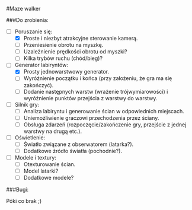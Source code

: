 #Maze walker

###Do zrobienia:

- [ ] Poruszanie się:
  - [x] Proste i niezbyt atrakcyjne sterowanie kamerą.
  - [ ] Przeniesienie obrotu na myszkę.
  - [ ] Uzależnienie prędkości obrotu od myszki?
  - [ ] Kilka trybów ruchu (chód/bieg)?
- [ ] Generator labiryntów:
  - [x] Prosty jednowarstwowy generator.
  - [ ] Wyróżnienie początku i końca (przy założeniu, że gra ma się zakończyć). 
  - [ ] Dodanie następnych warstw (wrażenie trójwymiarowości) i wyróżnienie punktów przejścia z warstwy do warstwy.
- [ ] Silnik gry:
  - [ ] Analiza labiryntu i generowanie ścian w odpowiednich miejscach. 
  - [ ] Uniemożliwienie graczowi przechodzenia przez ściany.
  - [ ] Obsługa zdarzeń (rozpoczęcie/zakończenie gry, przejście z jednej warstwy na drugą etc.).
- [ ] Oświetlenie:
  - [ ] Światło związane z obserwatorem (latarka?).
  - [ ] Dodatkowe źródło światła (pochodnie?).
- [ ] Modele i textury:
  - [ ] Otexturowanie ścian.
  - [ ] Model latarki?
  - [ ] Dodatkowe modele?

###Bugi:

Póki co brak ;)

